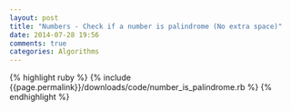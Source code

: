 ```yaml
---
layout: post
title: "Numbers - Check if a number is palindrome (No extra space)"
date: 2014-07-28 19:56
comments: true
categories: Algorithms
---
```

{% highlight ruby %}
       {% include {{page.permalink}}/downloads/code/number_is_palindrome.rb %}
    {% endhighlight %}